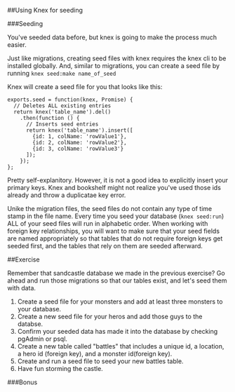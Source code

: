##Using Knex for seeding

###Seeding

You've seeded data before, but knex is going to make the process much easier.

Just like migrations, creating seed files with knex requires the knex cli to be installed globally. And, similar to migrations, you can create a seed file by running `knex seed:make name_of_seed`

Knex will create a seed file for you that looks like this:
```
exports.seed = function(knex, Promise) {
  // Deletes ALL existing entries
  return knex('table_name').del()
    .then(function () {
      // Inserts seed entries
      return knex('table_name').insert([
        {id: 1, colName: 'rowValue1'},
        {id: 2, colName: 'rowValue2'},
        {id: 3, colName: 'rowValue3'}
      ]);
    });
};
```
Pretty self-explanitory. However, it is not a good idea to explicitly insert your primary keys. Knex and bookshelf might not realize you've used those ids already and throw a duplicatae key error.

Unike the migration files, the seed files do not contain any type of time stamp in the file name. Every time you seed your database (`knex seed:run`) ALL of your seed files will run in alphabetic order. When working with foreign key relationships, you will want to make sure that your seed fields are named appropriately so that tables that do not require foreign keys get seeded first, and the tables that rely on them are seeded afterward.

##Exercise

Remember that sandcastle database we made in the previous exercise? Go ahead and run those migrations so that our tables exist, and let's seed them with data.

1. Create a seed file for your monsters and add at least three monsters to your database.
1. Create a new seed file for  your heros and add those guys to the databse.
1. Confirm your seeded data has made it into the database by checking pgAdmin or psql.
1. Create a new table called "battles" that includes a unique id, a location, a hero id (foreign key), and a monster id(foreign key). 
1. Create and run a seed file to seed your new battles table.
1. Have fun storming the castle.

###Bonus


